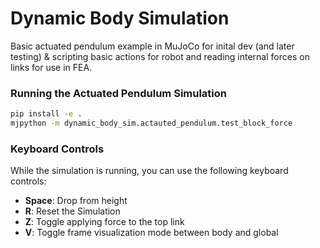# Dynamic Body Simulation

Basic actuated pendulum example in MuJoCo for inital dev (and later testing) & scripting basic actions for robot and reading internal forces on links for use in FEA.



### Running the Actuated Pendulum Simulation

```bash
pip install -e .
mjpython -m dynamic_body_sim.actauted_pendulum.test_block_force
```

### Keyboard Controls

While the simulation is running, you can use the following keyboard controls:

- **Space**: Drop from height
- **R**: Reset the Simulation
- **Z**: Toggle applying force to the top link
- **V**: Toggle frame visualization mode between body and global
